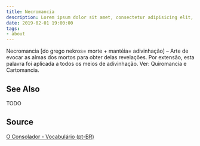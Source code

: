 ```yaml
---
title: Necromancia
description: Lorem ipsum dolor sit amet, consectetur adipisicing elit, sed do eiusmod tempor incididunt ut labore et dolore magna aliqua.  TODO
date: 2019-02-01 19:00:00
tags:
- about
---
```


Necromancia [do grego nekros= morte + mantéia= adivinhação] – Arte de evocar as almas dos mortos para obter delas revelações. Por extensão, esta palavra foi aplicada a todos os meios de adivinhação. Ver: Quiromancia e Cartomancia.

## See Also
TODO

## Source
[O Consolador - Vocabulário (pt-BR)](http://www.oconsolador.com.br/linkfixo/vocabulario/principal.html)
